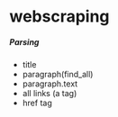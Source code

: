 # webscraping
 ##### Parsing
- title
- paragraph(find_all)
- paragraph.text
- all links (a tag)
- href tag
